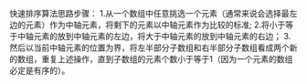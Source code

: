 快速排序算法思路步骤：
   1.从一个数组中任意挑选一个元素（通常来说会选择最左边的元素）作为中轴元素，将剩下的元素以中轴元素作为比较的标准;
   2.将小于等于中轴元素的放到中轴元素的左边，将大于中轴元素的放到中轴元素的右边；
   3.然后以当前中轴元素的位置为界，将左半部分子数组和右半部分子数组看成两个新的数组，重复上述操作，直到子数组的元素个数小于等于1（因为一个元素的数组必定是有序的）。
